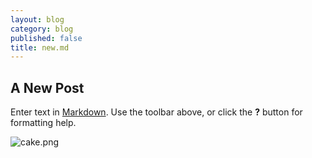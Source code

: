 ```yaml
---
layout: blog
category: blog
published: false
title: new.md
---
```

## A New Post

Enter text in [Markdown](http://daringfireball.net/projects/markdown/). Use the toolbar above, or click the **?** button for formatting help.

![cake.png]({{site.baseurl}}/img/portfolio/cake.png)